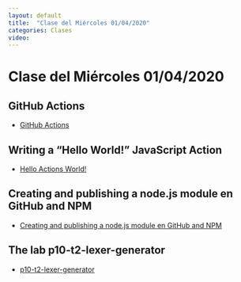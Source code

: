 ```yaml
---
layout: default
title:  "Clase del Miércoles 01/04/2020"
categories: Clases
video: 
---
```


# Clase del Miércoles 01/04/2020

## GitHub Actions

* [GitHub Actions]({{site.baseurl}}/tema1-introduccion-a-javascript/github-actions)

## Writing a “Hello World!” JavaScript Action

* [Hello Actions World!]({{site.baseurl}}/tema1-introduccion-a-javascript/creating-javascript-action)

## Creating and publishing a node.js module en GitHub and NPM

* [Creating and publishing a node.js module en GitHub and NPM]({{site.baseurl}}/tema1-introduccion-a-javascript/creating-and-publishing-npm-module)

## The lab p10-t2-lexer-generator

* [p10-t2-lexer-generator]({{site.baseurl}}/tema2-expresiones-regulares-y-analisis-lexico/practicas/p10-t2-lexer-generator/)


